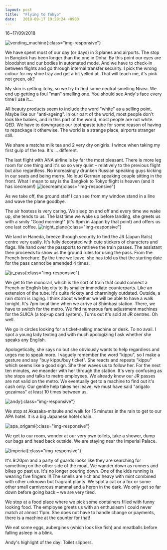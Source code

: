 ```yaml
---
layout: post
title:  "Flying to Tokyo"
date:   2018-09-17 19:29:24 +0900
---
```


16~17/09/2018

![vending_machine]({{site.baseurl}}assets/File2.jpg){:class="img-responsive"}

We have spent most of our day (or days) in 3 planes and airports.
The stop in Bangkok has been longer than the one in Doha. 
By this point our eyes are bloodshot and our bodies in automated mode. 
And we have to check-in between flights and go through internal transfer security.
I pick the wrong colour for my shoe tray and get a bit yelled at. 
That will teach me, it's pink not green, ok?

My skin is getting itchy, so we try to find some neutral smelling Nivea.
We end up getting a foul "man" smelling one. 
You should see Andy's face every time I use it...

All beauty products seem to include the word "white" as a selling point. Maybe like our "anti-ageing".
In our part of the world, most people don't look like babies, and in this part of the world, most people are not white. QED.
We have to downgrade our toothpaste tube for some reason of having to repackage it otherwise.
The world is a strange place, airports stranger still.

We share a matcha milk tea and 2 very dry onigiris. I wince when taking my first gulp of the tea.
It's ... different.

The last flight with ANA airline is by far the most pleasant. 
There is more leg room for one thing and it's so so very quiet – relatively to the previous flight but also regardless. 
No increasingly drunken Russian speaking guys kicking in our seats and being merry.
No loud German speaking couple sitting in the front.
What I mean to say is the Bangkok to Tokyo flight is heaven (and it has icecream!)
![icecream]({{site.baseurl}}assets/File5.jpg){:class="img-responsive"}

As we take off, the ground staff I can see from my window stand in a line and wave the plane goodbye.

The air hostess is very caring. We sleep on and off and every time we wake up, she tends to us.
The last time we wake up before landing, she greets us with a smily "Good morning!" (it's 6pm in Japan by that point) and offers us one last coffee.
![night_plane]({{site.baseurl}}assets/File6.jpg){:class="img-responsive"}

We land in Haneda, breeze through security to find the JR (Japan Rails) centre very easily.
It's fully decorated with cute stickers of characters and flags. 
We hand over the passports to retrieve the train passes. 
The assistant then proceeds to show us the ground rules for using the pass. 
From the French brochure.
By the time we leave, she has told us that the starting date for the pass cannot be amended 4 times.

![jr_pass]({{site.baseurl}}assets/File7.jpg){:class="img-responsive"}

We get to the monorail, which is the sort of train that could connect a French or English big city to its smaller immediate counterparts. Like an extension of the tube.
It's quite rickety and charmingly outdated. 
Outside, a rain storm is raging. 
I think about whether we will be able to have a walk tonight. 
It's 7pm local time when we arrive at Shimbasi station.
There, we have to switch for the metro. 
We find numerous fare adjustment machines for the SUICA (a top-up card system). 
Turns out it's sold at JR centres. Oh well.

We go in circles looking for a ticket-selling machine or desk. To no avail.
I spot a young lady texting and with much apologizing I ask whether she speaks any English.

Apologetically, she says no but she obviously wants to help regardless and urges me to speak more.
I vaguely remember the word "kippu", so I make a gesture and say "buy kippu/buy ticket".
She reacts and repeats "kippu" which seems like a good sign. She then waves us to follow her.
For the next ten minutes, we meander with her through the station.
It's very confusing as she stops and talks to metro employees.
We already know our JR passes are not valid on the metro.
We eventually get to a machine to find out it's cash only. 
Our gentle help takes her leave, we must have said "arigato gozaimas" at least 10 times between us.

![andy]({{site.baseurl}}assets/File1.jpg){:class="img-responsive"}

We stop at Akasaka-mitsuke and walk for 15 minutes in the rain to get to our APA hotel.
It is a big Japanese hotel chain.

![apa_origami]({{site.baseurl}}assets/File8.jpg){:class="img-responsive"}

We get to our room, wonder at our very own toilets, take a shower, dump our bags and head back outside.
We are staying near the Imperial Palace. 

![Imperial]({{site.baseurl}}assets/File3.jpg"){:class="img-responsive"}

It's 9:20pm and a party of guards looks like they are searching for something on the other side of the moat.
We wander down as runners and bikes go past us. 
It's no longer pouring down. One of the kids running is wearing five fingers !!!
The smells are rich and heavy with mint combined with other unknown but fragrant plants. 
We spot a cat or a fox or some other small carnivorous mammal and a heron in the dark.
We only get so far down before going back – we are very tired.


We stop at a food place where we pick some containers filled with funny looking food.
The employee greets us with an enthusiasm I could never match at almost 11pm.
She does not have to handle change or payments, there is a machine at the counter for that!

We eat some eggs, aubergines (which look like fish) and meatballs before falling asleep in a blink. 

Andy's highlight of the day: Toilet slippers.


